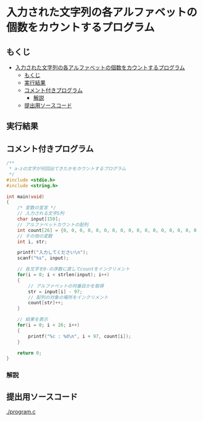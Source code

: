 # 入力された文字列の各アルファベットの個数をカウントするプログラム

## もくじ

<!-- TOC -->

- [入力された文字列の各アルファベットの個数をカウントするプログラム](#入力された文字列の各アルファベットの個数をカウントするプログラム)
    - [もくじ](#もくじ)
    - [実行結果](#実行結果)
    - [コメント付きプログラム](#コメント付きプログラム)
        - [解説](#解説)
    - [提出用ソースコード](#提出用ソースコード)

<!-- /TOC -->

## 実行結果

## コメント付きプログラム

```c
/**
 * a-zの文字が何回出てきたかをカウントするプログラム
 */
#include <stdio.h>
#include <string.h>

int main(void)
{
    /* 変数の宣言 */
    // 入力される文字S列
    char input[150];
    // アルファベットカウントの配列
    int count[26] = {0, 0, 0, 0, 0, 0, 0, 0, 0, 0, 0, 0, 0, 0, 0, 0, 0, 0, 0, 0, 0, 0, 0, 0, 0, 0};
    // その他の変数
    int i, str;

    printf("入力してください\n");
    scanf("%s", input);

    // 各文字を0-の序数に直してcountをインクリメント
    for(i = 0; i < strlen(input); i++)
    {
        // アルファベットの何番目かを取得
        str = input[i] - 97;
        // 配列の対象の場所をインクリメント
        count[str]++;
    }

    // 結果を表示
    for(i = 0; i < 26; i++)
    {
        printf("%c : %d\n", i + 97, count[i]);
    }

    return 0;
}
```

### 解説

## 提出用ソースコード

[./program.c](コメントなしのプログラム)